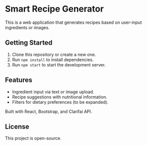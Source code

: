 # Smart Recipe Generator

This is a web application that generates recipes based on user-input ingredients or images.

## Getting Started
1. Clone this repository or create a new one.
2. Run `npm install` to install dependencies.
3. Run `npm start` to start the development server.

## Features
- Ingredient input via text or image upload.
- Recipe suggestions with nutritional information.
- Filters for dietary preferences (to be expanded).

Built with React, Bootstrap, and Clarifai API.

## License
This project is open-source.